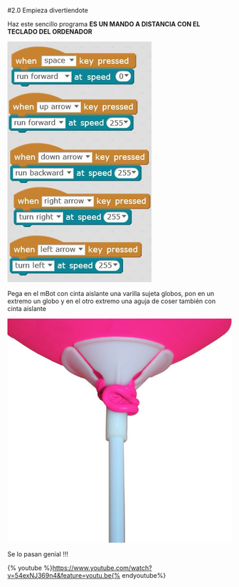 #2.0 Empieza divertíendote

Haz este sencillo programa **ES UN MANDO A DISTANCIA CON EL TECLADO DEL ORDENADOR**

![](/assets/MANDO.jpg)

Pega en el mBot con cinta aislante una varilla sujeta globos, pon en un extremo un globo y en el otro extremo una aguja de coser también con cinta aislante

![](/assets/Varillas-BLancas-con-Soporte.jpg)

Se lo pasan genial !!!

{% youtube %}https://www.youtube.com/watch?v=54exNJ369n4&feature=youtu.be{% endyoutube%}